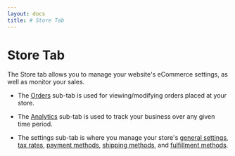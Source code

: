 ```yaml
---
layout: docs
title: # Store Tab
---
```


# Store Tab

The Store tab allows you to manage your website's eCommerce settings, as
well as monitor your sales.

-   The [Orders](#ecommerce.viewing_orders) sub-tab is used for
    viewing/modifying orders placed at your store.

-   The [Analytics](#ecommerce.analytics) sub-tab is used to track your
    business over any given time period.

-   The settings sub-tab is where you manage your store's [general
    settings](#ecommerce.store_general_settings), [tax
    rates](#ecommerce.collecting_sales_tax), [payment
    methods](#ecommerce.merchant_account), [shipping
    methods](#ecommerce.real_time_shipping), and [fulfillment
    methods](#ecommerce.integrating_third_party_order_fulfillment).



